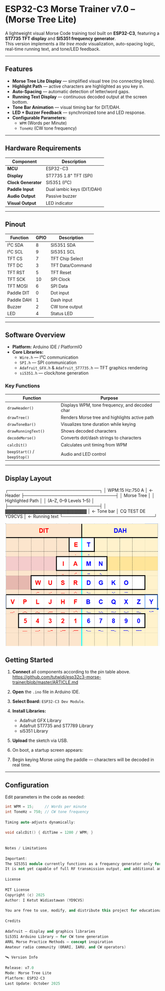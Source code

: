 # ESP32-C3 Morse Trainer v7.0 – (Morse Tree Lite)

A lightweight visual Morse Code training tool built on **ESP32-C3**, featuring a **ST7735 TFT display** and **SI5351 frequency generator**.  
This version implements a *lite tree mode* visualization, auto-spacing logic, real-time running text, and tone/LED feedback.

---

## Features

- **Morse Tree Lite Display** — simplified visual tree (no connecting lines).  
- **Highlight Path** — active characters are highlighted as you key in.  
- **Auto-Spacing** — automatic detection of letter/word gaps.  
- **Running Text Display** — continuous decoded output at the screen bottom.  
- **Tone Bar Animation** — visual timing bar for DIT/DAH.  
- **LED + Buzzer Feedback** — synchronized tone and LED response.  
- **Configurable Parameters:**
  - `WPM` (Words per Minute)
  - `ToneHz` (CW tone frequency)

---

## Hardware Requirements

| Component | Description |
|------------|-------------|
| **MCU** | ESP32-C3 |
| **Display** | ST7735 1.8" TFT (SPI) |
| **Clock Generator** | SI5351 (I²C) |
| **Paddle Input** | Dual iambic keys (DIT/DAH) |
| **Audio Output** | Passive buzzer |
| **Visual Output** | LED indicator |

---

## Pinout

| Function | GPIO | Description |
|-----------|------|-------------|
| I²C SDA | 8 | SI5351 SDA |
| I²C SCL | 9 | SI5351 SCL |
| TFT CS | 7 | TFT Chip Select |
| TFT DC | 3 | TFT Data/Command |
| TFT RST | 5 | TFT Reset |
| TFT SCK | 10 | SPI Clock |
| TFT MOSI | 6 | SPI Data |
| Paddle DIT | 0 | Dot input |
| Paddle DAH | 1 | Dash input |
| Buzzer | 2 | CW tone output |
| LED | 4 | Status LED |

---

## Software Overview

- **Platform:** Arduino IDE / PlatformIO  
- **Core Libraries:**
  - `Wire.h` — I²C communication  
  - `SPI.h` — SPI communication  
  - `Adafruit_GFX.h` & `Adafruit_ST7735.h` — TFT graphics rendering  
  - `si5351.h` — clock/tone generation  

### Key Functions

| Function | Purpose |
|-----------|----------|
| `drawHeader()` | Displays WPM, tone frequency, and decoded char |
| `drawTree()` | Renders Morse tree and highlights active path |
| `drawToneBar()` | Visualizes tone duration while keying |
| `drawRunningText()` | Shows decoded characters |
| `decodeMorse()` | Converts dot/dash strings to characters |
| `calcDit()` | Calculates unit timing from WPM |
| `beepStart()` / `beepStop()` | Audio and LED control |

---

## Display Layout

┌──────────────────────────────┐
│ WPM:15 Hz:750 A │ ← Header
├──────────────────────────────┤
│ Morse Tree │
│ Highlighted Path │
│ (A–Z, 0–9 Levels 1–5) │
├──────────────────────────────┤
│ ▓▓▓▓▓▓▓▓▓▓▓▓▓▓▓▓▓▓▓▓▓▓▓▓▓▓ │ ← Tone bar
│ CQ TEST DE YD9CVS │ ← Running text
└──────────────────────────────┘

![Morse_Tree Diagram](Doc/morsetree.png)


## Getting Started

1. **Connect** all components according to the pin table above.  https://github.com/tutwidi/esp32c3-morse-trainer/blob/master/ARTICLE.md
2. **Open** the `.ino` file in Arduino IDE.  
3. **Select Board:** `ESP32-C3 Dev Module`.  
4. **Install Libraries:**
   - Adafruit GFX Library  
   - Adafruit ST7735 and ST7789 Library  
   - si5351 Library  
5. **Upload** the sketch via USB.  
6. On boot, a startup screen appears:  

7. Begin keying Morse using the paddle — characters will be decoded in real time.

---

## Configuration

Edit parameters in the code as needed:
```cpp
int WPM = 15;     // Words per minute
int ToneHz = 750; // CW tone frequency

Timing auto-adjusts dynamically:

void calcDit() { ditTime = 1200 / WPM; }


Notes / Limitations

Important:
The SI5351 module currently functions as a frequency generator only for tone and timing reference.
It is not yet capable of full RF transmission output, and additional amplification or filtering stages are required for actual CW transmit operations.

License

MIT License
Copyright (c) 2025
Author: I Ketut Widiastawan (YD9CVS)

You are free to use, modify, and distribute this project for educational and amateur radio purposes.

Credits

Adafruit – display and graphics libraries
Si5351 Arduino Library – for CW tone generation
ARRL Morse Practice Methods – concept inspiration
Amateur radio community (ORARI, IARU, and CW operators)

🛰️ Version Info

Release: v7.0
Mode: Morse Tree Lite
Platform: ESP32-C3
Last Update: October 2025
